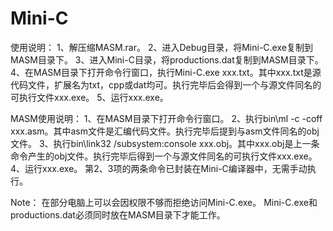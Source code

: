 # Mini-C
使用说明：
1、解压缩MASM.rar。
2、进入Debug目录，将Mini-C.exe复制到MASM目录下。
3、进入Mini-C目录，将productions.dat复制到MASM目录下。
4、在MASM目录下打开命令行窗口，执行Mini-C.exe xxx.txt。其中xxx.txt是源代码文件，扩展名为txt，cpp或dat均可。执行完毕后会得到一个与源文件同名的可执行文件xxx.exe。
5、运行xxx.exe。



MASM使用说明：
1、在MASM目录下打开命令行窗口。
2、执行bin\ml -c -coff xxx.asm。其中asm文件是汇编代码文件。执行完毕后提到与asm文件同名的obj文件。
3、执行bin\link32 /subsystem:console xxx.obj。其中xxx.obj是上一条命令产生的obj文件。执行完毕后得到一个与源文件同名的可执行文件xxx.exe。
4、运行xxx.exe。
第2、3项的两条命令已封装在Mini-C编译器中，无需手动执行。

Note：
在部分电脑上可以会因权限不够而拒绝访问Mini-C.exe。
Mini-C.exe和productions.dat必须同时放在MASM目录下才能工作。
